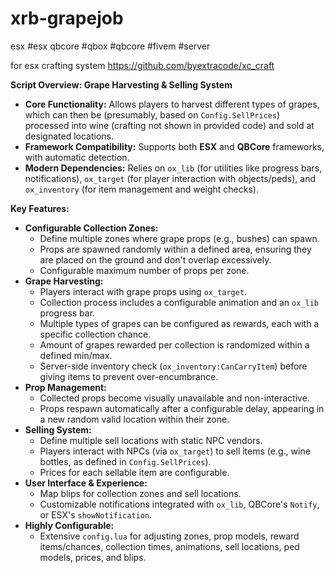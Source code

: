 # xrb-grapejob
esx #esx qbcore #qbox #qbcore #fivem #server

for esx crafting system
https://github.com/byextracode/xc_craft

**Script Overview: Grape Harvesting & Selling System**

*   **Core Functionality:** Allows players to harvest different types of grapes, which can then be (presumably, based on `Config.SellPrices`) processed into wine (crafting not shown in provided code) and sold at designated locations.
*   **Framework Compatibility:** Supports both **ESX** and **QBCore** frameworks, with automatic detection.
*   **Modern Dependencies:** Relies on `ox_lib` (for utilities like progress bars, notifications), `ox_target` (for player interaction with objects/peds), and `ox_inventory` (for item management and weight checks).

**Key Features:**

*   **Configurable Collection Zones:**
    *   Define multiple zones where grape props (e.g., bushes) can spawn.
    *   Props are spawned randomly within a defined area, ensuring they are placed on the ground and don't overlap excessively.
    *   Configurable maximum number of props per zone.
*   **Grape Harvesting:**
    *   Players interact with grape props using `ox_target`.
    *   Collection process includes a configurable animation and an `ox_lib` progress bar.
    *   Multiple types of grapes can be configured as rewards, each with a specific collection chance.
    *   Amount of grapes rewarded per collection is randomized within a defined min/max.
    *   Server-side inventory check (`ox_inventory:CanCarryItem`) before giving items to prevent over-encumbrance.
*   **Prop Management:**
    *   Collected props become visually unavailable and non-interactive.
    *   Props respawn automatically after a configurable delay, appearing in a new random valid location within their zone.
*   **Selling System:**
    *   Define multiple sell locations with static NPC vendors.
    *   Players interact with NPCs (via `ox_target`) to sell items (e.g., wine bottles, as defined in `Config.SellPrices`).
    *   Prices for each sellable item are configurable.
*   **User Interface & Experience:**
    *   Map blips for collection zones and sell locations.
    *   Customizable notifications integrated with `ox_lib`, QBCore's `Notify`, or ESX's `showNotification`.
*   **Highly Configurable:**
    *   Extensive `config.lua` for adjusting zones, prop models, reward items/chances, collection times, animations, sell locations, ped models, prices, and blips.
